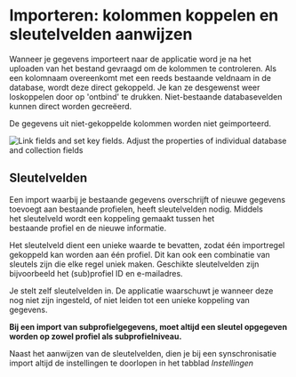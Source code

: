 # Importeren: kolommen koppelen en sleutelvelden aanwijzen
Wanneer je gegevens importeert naar de applicatie word je na het
uploaden van het bestand gevraagd om de kolommen te controleren. Als een
kolomnaam overeenkomt met een reeds bestaande veldnaam in de database,
wordt deze direct gekoppeld. Je kan ze desgewenst weer loskoppelen door
op 'ontbind' te drukken. Niet-bestaande databasevelden kunnen direct
worden gecreëerd. 

De gegevens uit niet-gekoppelde kolommen worden niet geimporteerd. 

![Link fields and set key fields. Adjust the properties of individual
database and collection fields](../images/importcontacts.png)

Sleutelvelden
-------------

Een import waarbij je bestaande gegevens overschrijft of nieuwe gegevens
toevoegt aan bestaande profielen, heeft sleutelvelden nodig. Middels
het sleutelveld wordt een koppeling gemaakt tussen het
bestaande profiel en de nieuwe informatie.

Het sleutelveld dient een unieke waarde te bevatten, zodat één
importregel gekoppeld kan worden aan één profiel. Dit kan ook een
combinatie van sleutels zijn die elke regel uniek maken. Geschikte
sleutelvelden zijn bijvoorbeeld het (sub)profiel ID en e-mailadres.

Je stelt zelf sleutelvelden in. De applicatie waarschuwt je wanneer deze
nog niet zijn ingesteld, of niet leiden tot een unieke koppeling van
gegevens.

**Bij een import van subprofielgegevens, moet altijd een sleutel
opgegeven worden op zowel profiel als subprofielniveau.**

Naast het aanwijzen van de sleutelvelden, dien je bij een
synschronisatie import altijd de instellingen te doorlopen in het
tabblad *Instellingen*

